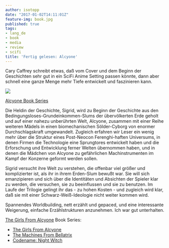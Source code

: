 ```yaml
---
author: isotopp
date: "2017-01-02T14:11:01Z"
feature-img: book.jpg
published: true
tags:
- lang_de
- book
- media
- review
- scifi
title: 'Fertig gelesen: Alcyone'
---
```

Cary Caffrey schreibt etwas, daß vom Cover und dem Beginn der Geschichten sehr gut in ein SciFi Anime Setting passen könnte, dann aber schnell eine ganze Menge mehr Tiefe entwickelt und faszinieren kann.

[![](https://blog.koehntopp.info/uploads/2017/01/alcyone.jpg)](https://www.amazon.de/gp/product/B0198BOO3U)

[Alcyone Book Series](https://www.amazon.de/gp/product/B0198BOO3U)

Die Heldin der Geschichte, Sigrid, wird zu Beginn der Geschichte aus den Bedingungsloses-Grundeinkommen-Slums der übervölkerten Erde geholt und auf einer nahezu unberührten Welt, Alcyone, zusammen mit einer Reihe weiteren Mädels in einen biomechanischen Sölder-Cyborg von enormer Durchschlagskraft umgewandelt. Zugleich erfahren wir Leser ein wenig mehr über die Struktur eines Post-Neocon Ferenghi-haften Universums, in denen Firmen die Technologie eine Sprungtores entwickelt haben und die Erforschung und Entwicklung ferner Welten übernommen haben, und in denen die Mädchen von Alcyone zu gefährlichen Machinstrumenten im Kampf der Konzerne geformt werden sollen.

Sigrid versucht ihre Welt zu verstehen, die offenbar viel größer und komplizierter ist, als ihr in ihrem Erden-Slum bewußt war. Sie will sich emanzipieren und sich über die Identitäten und Absichten der Spieler klar zu werden, die versuchen, sie zu beeinflussen und sie zu benutzen. Im Laufe der Trilogie gelingt ihr das - zu hohen Kosten - und zugleich wird klar, daß sie mit einer Schwarz-Weiß-Ideologie nicht weiter kommen wird.

Spannendes Worldbuilding, nett erzählt und gepaced, und eine interessante Weigerung, einfache  Erzählstrukturen anzunehmen. Ich war gut unterhalten.

[The Girls From Alcyone](https://www.amazon.de/gp/product/B0198BOO3U) Book Series:
- [The Girls From Alcyone](https://www.amazon.de/Girls-Alcyone-English-Cary-Caffrey-ebook/dp/B006B9S8R6)
- [The Machines From Bellatrix](https://www.amazon.de/Machines-Bellatrix-Girls-Alcyone-English-ebook/dp/B00GFSR48C)
- [Codename: Night Witch](https://www.amazon.de/Codename-Night-Witch-Girls-Alcyone/dp/B01GIDD9Z0/)
